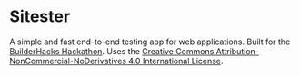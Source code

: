 # Sitester

A simple and fast end-to-end testing app for web applications. Built for the [BuilderHacks Hackathon](https://hacks.buildergroop.com/). Uses the [Creative Commons Attribution-NonCommercial-NoDerivatives 4.0 International License](/LICENSE.md).
